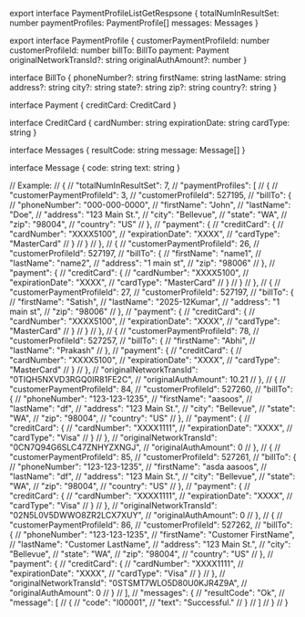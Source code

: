 export interface PaymentProfileListGetRespsone {
  totalNumInResultSet: number
  paymentProfiles: PaymentProfile[]
  messages: Messages
}

export interface PaymentProfile {
  customerPaymentProfileId: number
  customerProfileId: number
  billTo: BillTo
  payment: Payment
  originalNetworkTransId?: string
  originalAuthAmount?: number
}

interface BillTo {
  phoneNumber?: string
  firstName: string
  lastName: string
  address?: string
  city?: string
  state?: string
  zip?: string
  country?: string
}

interface Payment {
  creditCard: CreditCard
}

interface CreditCard {
  cardNumber: string
  expirationDate: string
  cardType: string
}

interface Messages {
  resultCode: string
  message: Message[]
}

interface Message {
  code: string
  text: string
}

// Example:
// {
//   "totalNumInResultSet": 7,
//     "paymentProfiles": [
//       {
//         "customerPaymentProfileId": 3,
//         "customerProfileId": 527195,
//         "billTo": {
//           "phoneNumber": "000-000-0000",
//           "firstName": "John",
//           "lastName": "Doe",
//           "address": "123 Main St.",
//           "city": "Bellevue",
//           "state": "WA",
//           "zip": "98004",
//           "country": "US"
//         },
//         "payment": {
//           "creditCard": {
//             "cardNumber": "XXXX5100",
//             "expirationDate": "XXXX",
//             "cardType": "MasterCard"
//           }
//         }
//       },
//       {
//         "customerPaymentProfileId": 26,
//         "customerProfileId": 527197,
//         "billTo": {
//           "firstName": "name1",
//           "lastName": "name2",
//           "address": "1 main st",
//           "zip": "98006"
//         },
//         "payment": {
//           "creditCard": {
//             "cardNumber": "XXXX5100",
//             "expirationDate": "XXXX",
//             "cardType": "MasterCard"
//           }
//         }
//       },
//       {
//         "customerPaymentProfileId": 27,
//         "customerProfileId": 527197,
//         "billTo": {
//           "firstName": "Satish",
//           "lastName": "2025-12Kumar",
//           "address": "1 main st",
//           "zip": "98006"
//         },
//         "payment": {
//           "creditCard": {
//             "cardNumber": "XXXX5100",
//             "expirationDate": "XXXX",
//             "cardType": "MasterCard"
//           }
//         }
//       },
//       {
//         "customerPaymentProfileId": 78,
//         "customerProfileId": 527257,
//         "billTo": {
//           "firstName": "Abhi",
//           "lastName": "Prakash"
//         },
//         "payment": {
//           "creditCard": {
//             "cardNumber": "XXXX5100",
//             "expirationDate": "XXXX",
//             "cardType": "MasterCard"
//           }
//         },
//         "originalNetworkTransId": "0TIQH5NXVD3RGQ0IR81FE2C",
//         "originalAuthAmount": 10.21
//       },
//       {
//         "customerPaymentProfileId": 84,
//         "customerProfileId": 527260,
//         "billTo": {
//           "phoneNumber": "123-123-1235",
//           "firstName": "aasoos",
//           "lastName": "df",
//           "address": "123 Main St.",
//           "city": "Bellevue",
//           "state": "WA",
//           "zip": "98004",
//           "country": "US"
//         },
//         "payment": {
//           "creditCard": {
//             "cardNumber": "XXXX1111",
//             "expirationDate": "XXXX",
//             "cardType": "Visa"
//           }
//         },
//         "originalNetworkTransId": "0CN7Q94G6SLC47ZNHYZXNGJ",
//         "originalAuthAmount": 0
//       },
//       {
//         "customerPaymentProfileId": 85,
//         "customerProfileId": 527261,
//         "billTo": {
//           "phoneNumber": "123-123-1235",
//           "firstName": "asda aasoos",
//           "lastName": "df",
//           "address": "123 Main St.",
//           "city": "Bellevue",
//           "state": "WA",
//           "zip": "98004",
//           "country": "US"
//         },
//         "payment": {
//           "creditCard": {
//             "cardNumber": "XXXX1111",
//             "expirationDate": "XXXX",
//             "cardType": "Visa"
//           }
//         },
//         "originalNetworkTransId": "02N5L0V5DWWO8ZR2LCX7XUY",
//         "originalAuthAmount": 0
//       },
//       {
//         "customerPaymentProfileId": 86,
//         "customerProfileId": 527262,
//         "billTo": {
//           "phoneNumber": "123-123-1235",
//           "firstName": "Customer FirstName",
//           "lastName": "Customer LastName",
//           "address": "123 Main St.",
//           "city": "Bellevue",
//           "state": "WA",
//           "zip": "98004",
//           "country": "US"
//         },
//         "payment": {
//           "creditCard": {
//             "cardNumber": "XXXX1111",
//             "expirationDate": "XXXX",
//             "cardType": "Visa"
//           }
//         },
//         "originalNetworkTransId": "0STSMT7WLO5D80U0KJR4Z9A",
//         "originalAuthAmount": 0
//       }
//     ],
//     "messages": {
//       "resultCode": "Ok",
//       "message": [
//         {
//           "code": "I00001",
//           "text": "Successful."
//         }
//       ]
//   }
// }
